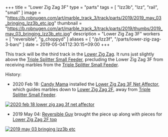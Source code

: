 +++
title = "Lower Zig Zag 3F"
type = "parts"
tags = [ "lzz3b", "lzz", "rail", "small" ]
image = "https://b.robnugen.com/art/marble_track_3/track/parts/2019/2019_may_03_bringing_lzz3b_etc.jpg"
thumbnail = "https://b.robnugen.com/art/marble_track_3/track/parts/2019/thumbs/2019_may_03_bringing_lzz3b_etc.jpg"
description = "Lower Zig Zag 3F"
workers = [
    "reversible",
    "g_choppyd"
]
aliases = [
    "/p/lzz3f",
    "/parts/lower-zig-zag-3-ban/"
]
date = 2019-05-04T12:30:15+09:00
+++

This track will be the third track in the [Lower Zig Zag](/parts/lower_zig_zag/).  It
runs just slightly above the
[Triple Splitter Small Feeder](/parts/triple-splitter-small-feeder/),
precluding the Lower Zig Zag 3F from receiving marbles from the [Triple Splitter Small Feeder](/parts/triple-splitter-small-feeder/).


History:

* 2020 Feb 18: [Candy Mama](/workers/candy_mama/) installed the [Lower Zig Zag 3F Net Affector](/parts/lower-zig-zag-3f-net-affector/), which guides marbles down to [Lower Zig Zag 2F](/parts/lower-zig-zag-2f/), away from [Triple Splitter Small Feeder](/parts/triple-splitter-small-feeder/).

[![2020 feb 18 lower zig zag 3f net affector](//b.robnugen.com/art/marble_track_3/track/parts/2020/thumbs/2020_feb_18_lower_zig_zag_3f_net_affector.jpg)](//b.robnugen.com/art/marble_track_3/track/parts/2020/2020_feb_18_lower_zig_zag_3f_net_affector.jpg)

* 2019 May 04: [Reversible Guy](/workers/reversible/) brought the piece up along with
pieces for [Lower Zig Zag 2F top](/parts/lower-zig-zag-2-ban-top/)

[![2019 may 03 bringing lzz3b etc](//b.robnugen.com/art/marble_track_3/track/parts/2019/thumbs/2019_may_03_bringing_lzz3b_etc.jpg)](//b.robnugen.com/art/marble_track_3/track/parts/2019/2019_may_03_bringing_lzz3b_etc.jpg)
